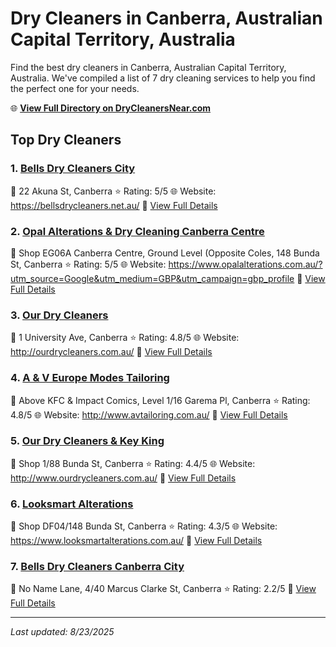 # Dry Cleaners in Canberra, Australian Capital Territory, Australia

Find the best dry cleaners in Canberra, Australian Capital Territory, Australia. We've compiled a list of 7 dry cleaning services to help you find the perfect one for your needs.

🌐 **[View Full Directory on DryCleanersNear.com](https://drycleanersnear.com/city/Australia/Australian%20Capital%20Territory/Canberra)**

## Top Dry Cleaners

### 1. [Bells Dry Cleaners City](https://drycleanersnear.com/dryCleaner/68a28939e025a3a8d28d393d/bells-dry-cleaners-city)
📍 22 Akuna St, Canberra
⭐ Rating: 5/5
🌐 Website: https://bellsdrycleaners.net.au/
🔗 [View Full Details](https://drycleanersnear.com/dryCleaner/68a28939e025a3a8d28d393d/bells-dry-cleaners-city)

### 2. [Opal Alterations & Dry Cleaning Canberra Centre](https://drycleanersnear.com/dryCleaner/68a2893ee025a3a8d28d39e0/opal-alterations-dry-cleaning-canberra-centre)
📍 Shop EG06A Canberra Centre, Ground Level (Opposite Coles, 148 Bunda St, Canberra
⭐ Rating: 5/5
🌐 Website: https://www.opalalterations.com.au/?utm_source=Google&utm_medium=GBP&utm_campaign=gbp_profile
🔗 [View Full Details](https://drycleanersnear.com/dryCleaner/68a2893ee025a3a8d28d39e0/opal-alterations-dry-cleaning-canberra-centre)

### 3. [Our Dry Cleaners](https://drycleanersnear.com/dryCleaner/68a2892fe025a3a8d28d37d2/our-dry-cleaners)
📍 1 University Ave, Canberra
⭐ Rating: 4.8/5
🌐 Website: http://ourdrycleaners.com.au/
🔗 [View Full Details](https://drycleanersnear.com/dryCleaner/68a2892fe025a3a8d28d37d2/our-dry-cleaners)

### 4. [A & V Europe Modes Tailoring](https://drycleanersnear.com/dryCleaner/68a2897ce025a3a8d28d3b79/a-v-europe-modes-tailoring)
📍 Above KFC & Impact Comics, Level 1/16 Garema Pl, Canberra
⭐ Rating: 4.8/5
🌐 Website: http://www.avtailoring.com.au/
🔗 [View Full Details](https://drycleanersnear.com/dryCleaner/68a2897ce025a3a8d28d3b79/a-v-europe-modes-tailoring)

### 5. [Our Dry Cleaners & Key King](https://drycleanersnear.com/dryCleaner/68a28933e025a3a8d28d3862/our-dry-cleaners-key-king)
📍 Shop 1/88 Bunda St, Canberra
⭐ Rating: 4.4/5
🌐 Website: http://www.ourdrycleaners.com.au/
🔗 [View Full Details](https://drycleanersnear.com/dryCleaner/68a28933e025a3a8d28d3862/our-dry-cleaners-key-king)

### 6. [Looksmart Alterations](https://drycleanersnear.com/dryCleaner/68a28963e025a3a8d28d3ae4/looksmart-alterations)
📍 Shop DF04/148 Bunda St, Canberra
⭐ Rating: 4.3/5
🌐 Website: https://www.looksmartalterations.com.au/
🔗 [View Full Details](https://drycleanersnear.com/dryCleaner/68a28963e025a3a8d28d3ae4/looksmart-alterations)

### 7. [Bells Dry Cleaners Canberra City](https://drycleanersnear.com/dryCleaner/68a2895ce025a3a8d28d3aa9/bells-dry-cleaners-canberra-city)
📍 No Name Lane, 4/40 Marcus Clarke St, Canberra
⭐ Rating: 2.2/5
🔗 [View Full Details](https://drycleanersnear.com/dryCleaner/68a2895ce025a3a8d28d3aa9/bells-dry-cleaners-canberra-city)


---

*Last updated: 8/23/2025*
